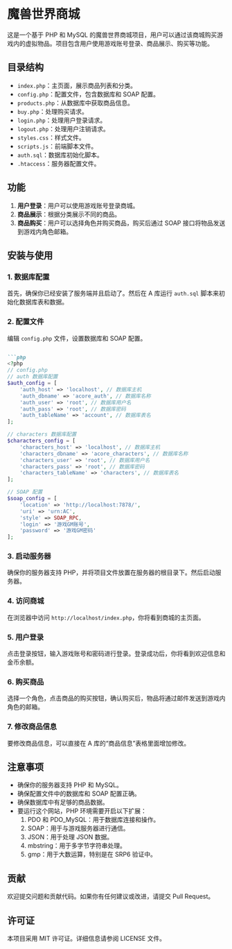 # 魔兽世界商城

这是一个基于 PHP 和 MySQL 的魔兽世界商城项目，用户可以通过该商城购买游戏内的虚拟物品。项目包含用户使用游戏账号登录、商品展示、购买等功能。

## 目录结构

- `index.php`：主页面，展示商品列表和分类。
- `config.php`：配置文件，包含数据库和 SOAP 配置。
- `products.php`：从数据库中获取商品信息。
- `buy.php`：处理购买请求。
- `login.php`：处理用户登录请求。
- `logout.php`：处理用户注销请求。
- `styles.css`：样式文件。
- `scripts.js`：前端脚本文件。
- `auth.sql`：数据库初始化脚本。
- `.htaccess`：服务器配置文件。

## 功能

1. **用户登录**：用户可以使用游戏账号登录商城。
2. **商品展示**：根据分类展示不同的商品。
3. **商品购买**：用户可以选择角色并购买商品，购买后通过 SOAP 接口将物品发送到游戏内角色邮箱。

## 安装与使用

### 1. 数据库配置

首先，确保你已经安装了服务端并且启动了。然后在 A 库运行 `auth.sql` 脚本来初始化数据库表和数据。

### 2. 配置文件

编辑 `config.php` 文件，设置数据库和 SOAP 配置。
```md

```php
<?php
// config.php
// auth 数据库配置
$auth_config = [
    'auth_host' => 'localhost', // 数据库主机
    'auth_dbname' => 'acore_auth', // 数据库名称
    'auth_user' => 'root', // 数据库用户名
    'auth_pass' => 'root', // 数据库密码
    'auth_tableName' => 'account', // 数据库表名
];

// characters 数据库配置
$characters_config = [
    'characters_host' => 'localhost', // 数据库主机
    'characters_dbname' => 'acore_characters', // 数据库名称
    'characters_user' => 'root', // 数据库用户名
    'characters_pass' => 'root', // 数据库密码
    'characters_tableName' => 'characters', // 数据库表名
];

// SOAP 配置
$soap_config = [
    'location' => 'http://localhost:7878/',
    'uri' => 'urn:AC',
    'style' => SOAP_RPC,
    'login' => '游戏GM账号',
    'password' => '游戏GM密码'
];
```

### 3. 启动服务器

确保你的服务器支持 PHP，并将项目文件放置在服务器的根目录下。然后启动服务器。

### 4. 访问商城

在浏览器中访问 `http://localhost/index.php`，你将看到商城的主页面。

### 5. 用户登录

点击登录按钮，输入游戏账号和密码进行登录。登录成功后，你将看到欢迎信息和金币余额。

### 6. 购买商品

选择一个角色，点击商品的购买按钮，确认购买后，物品将通过邮件发送到游戏内角色的邮箱。

### 7. 修改商品信息

要修改商品信息，可以直接在 A 库的“商品信息”表格里面增加修改。

## 注意事项

- 确保你的服务器支持 PHP 和 MySQL。
- 确保配置文件中的数据库和 SOAP 配置正确。
- 确保数据库中有足够的商品数据。
- 要运行这个网站，PHP 环境需要开启以下扩展：
  1. PDO 和 PDO_MySQL：用于数据库连接和操作。
  2. SOAP：用于与游戏服务器进行通信。
  3. JSON：用于处理 JSON 数据。
  4. mbstring：用于多字节字符串处理。
  5. gmp：用于大数运算，特别是在 SRP6 验证中。

## 贡献

欢迎提交问题和贡献代码。如果你有任何建议或改进，请提交 Pull Request。

## 许可证

本项目采用 MIT 许可证。详细信息请参阅 LICENSE 文件。
